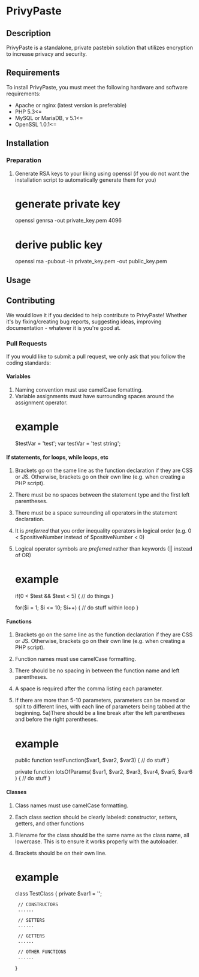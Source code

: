 # PrivyPaste

## Description
PrivyPaste is a standalone, private pastebin solution that utilizes encryption to increase privacy and security.

## Requirements
To install PrivyPaste, you must meet the following hardware and software requirements:

* Apache or nginx (latest version is preferable)
* PHP 5.3<=
* MySQL or MariaDB, v 5.1<=
* OpenSSL 1.0.1<=

## Installation
### Preparation
1. Generate RSA keys to your liking using openssl (if you do not want the installation script to automatically generate them for you)

    # generate private key
    openssl genrsa -out private_key.pem 4096

    # derive public key
    openssl rsa -pubout -in private_key.pem -out public_key.pem

## Usage

## Contributing
We would love it if you decided to help contribute to PrivyPaste! Whether it's by fixing/creating bug reports, suggesting ideas, improving documentation - whatever it is you're good at.

### Pull Requests
If you would like to submit a pull request, we only ask that you follow the coding standards:

#### Variables
1) Naming convention must use camelCase fomatting.
2) Variable assignments must have surrounding spaces around the assignment operator.
    # example
    $testVar = 'test';
    var testVar = 'test string';

#### If statements, for loops, while loops, etc
1) Brackets go on the same line as the function declaration if they are CSS or JS. Otherwise, brackets go on their own line (e.g. when creating a PHP script).
2) There must be no spaces between the statement type and the first left parentheses.
3) There must be a space surrounding all operators in the statement declaration.
4) It is *preferred* that you order inequality operators in logical order (e.g. 0 < $positiveNumber instead of $positiveNumber < 0)
5) Logical operator symbols are *preferred* rather than keywords (|| instead of OR)
    # example
    if(0 < $test && $test < 5)
    {
        // do things
    }
    
    for($i = 1; $i <= 10; $i++)
    {
        // do stuff within loop
    }

#### Functions
1) Brackets go on the same line as the function declaration if they are CSS or JS. Otherwise, brackets go on their own line (e.g. when creating a PHP script).
2) Function names must use camelCase formatting.
3) There should be no spacing in between the function name and left parentheses.
4) A space is required after the comma listing each parameter.
5) If there are more than 5-10 parameters, parameters can be moved or split to different lines, with each line of parameters being tabbed at the beginning. 
5a)There should be a line break after the left parentheses and before the right parentheses.
    # example
    public function testFunction($var1, $var2, $var3)
    {
        // do stuff
    }
    
    private function lotsOfParams(
        $var1, $var2, $var3, $var4, $var5, $var6
    )
    {
        // do stuff
    }

#### Classes
1) Class names must use camelCase formatting.
2) Each class section should be clearly labeled: constructor, setters, getters, and other functions
3) Filename for the class should be the same name as the class name, all lowercase. This is to ensure it works properly with the autoloader.
4) Brackets should be on their own line.
    # example
    class TestClass
    {
        private $var1 = '';
        
        // CONSTRUCTORS
        ......
        
        // SETTERS
        ......
        
        // GETTERS
        ......
        
        // OTHER FUNCTIONS
        ......
    }
